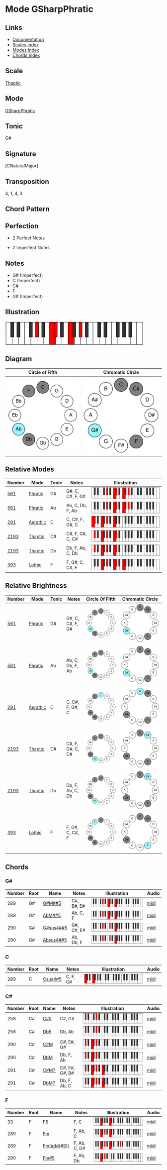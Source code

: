 # Mode GSharpPhratic

## Links

- [Documentation](README.md)
- [Scales Index](Scales.md)
- [Modes Index](Modes.md)
- [Chords Index](Chords.md)

## Scale

[Thaptic](ScaleThaptic.md)

## Mode

[GSharpPhratic](ModeGSharpPhratic.md)

## Tonic

G#

## Signature

[CNaturalMajor]

## Transposition

4, 1, 4, 3

## Chord Pattern



## Perfection

 - 2 Perfect Notes

 - 2 Imperfect Notes

## Notes

- G# (Imperfect)
- C (Imperfect)
- C#
- F
- G# (Imperfect)

## Illustration

![GSharpPhratic](ModeGSharpPhratic.png)

## Diagram

| Circle of Fifth | Chromatic Circle |
|-----------------|------------------|
| ![GSharpPhratic](CircleOfFifthModeGSharpPhratic.svg) | ![GSharpPhratic](ChromaticCircleModeGSharpPhratic.svg) |
## Relative Modes

| Number | Mode | Tonic | Notes | Illustration |
|--------|------|-------|-------|--------------|
| [561](https://ianring.com/musictheory/scales/561) | [Phratic](ModePhratic.md) | G# | G#, C, C#, F, G# | ![GSharpPhratic](ModeGSharpPhratic.png) |
| [561](https://ianring.com/musictheory/scales/561) | [Phratic](ModePhratic.md) | Ab | Ab, C, Db, F, Ab | ![AFlatPhratic](ModeAFlatPhratic.png) |
| [291](https://ianring.com/musictheory/scales/291) | [Aerathic](ModeAerathic.md) | C | C, C#, F, G#, C | ![CNaturalAerathic](ModeCNaturalAerathic.png) |
| [2193](https://ianring.com/musictheory/scales/2193) | [Thaptic](ModeThaptic.md) | C# | C#, F, G#, C, C# | ![CSharpThaptic](ModeCSharpThaptic.png) |
| [2193](https://ianring.com/musictheory/scales/2193) | [Thaptic](ModeThaptic.md) | Db | Db, F, Ab, C, Db | ![DFlatThaptic](ModeDFlatThaptic.png) |
| [393](https://ianring.com/musictheory/scales/393) | [Lothic](ModeLothic.md) | F | F, G#, C, C#, F | ![FNaturalLothic](ModeFNaturalLothic.png) |
## Relative Brightness

| Number | Mode | Tonic | Notes | Circle Of Fifth | Chromatic Circle |
|--------|------|-------|-------|-----------------|------------------|
| [561](https://ianring.com/musictheory/scales/561) | [Phratic](ModePhratic.md) | G# | G#, C, C#, F, G# | ![GSharpPhratic](CircleOfFifthModeGSharpPhratic.svg) | ![GSharpPhratic](ChromaticCircleModeGSharpPhratic.svg) |
| [561](https://ianring.com/musictheory/scales/561) | [Phratic](ModePhratic.md) | Ab | Ab, C, Db, F, Ab | ![AFlatPhratic](CircleOfFifthModeAFlatPhratic.svg) | ![AFlatPhratic](ChromaticCircleModeAFlatPhratic.svg) |
| [291](https://ianring.com/musictheory/scales/291) | [Aerathic](ModeAerathic.md) | C | C, C#, F, G#, C | ![CNaturalAerathic](CircleOfFifthModeCNaturalAerathic.svg) | ![CNaturalAerathic](ChromaticCircleModeCNaturalAerathic.svg) |
| [2193](https://ianring.com/musictheory/scales/2193) | [Thaptic](ModeThaptic.md) | C# | C#, F, G#, C, C# | ![CSharpThaptic](CircleOfFifthModeCSharpThaptic.svg) | ![CSharpThaptic](ChromaticCircleModeCSharpThaptic.svg) |
| [2193](https://ianring.com/musictheory/scales/2193) | [Thaptic](ModeThaptic.md) | Db | Db, F, Ab, C, Db | ![DFlatThaptic](CircleOfFifthModeDFlatThaptic.svg) | ![DFlatThaptic](ChromaticCircleModeDFlatThaptic.svg) |
| [393](https://ianring.com/musictheory/scales/393) | [Lothic](ModeLothic.md) | F | F, G#, C, C#, F | ![FNaturalLothic](CircleOfFifthModeFNaturalLothic.svg) | ![FNaturalLothic](ChromaticCircleModeFNaturalLothic.svg) |

## Chords

### G#

| Number | Root | Name | Notes | Illustration | Audio |
|--------|------|------|-------|--------------|-------|
| 289 | G# | [G#M##5](ChordGSharpMajorDoubleSharpFifth.md) | G#, B#, E# | ![G#M##5](ChordGSharpMajorDoubleSharpFifthRootPosition.png) | [midi](ChordGSharpMajorDoubleSharpFifthRootPosition.mid) |
| 289 | G# | [AbM##5](ChordAFlatMajorDoubleSharpFifth.md) | Ab, C, F | ![AbM##5](ChordAFlatMajorDoubleSharpFifthRootPosition.png) | [midi](ChordAFlatMajorDoubleSharpFifthRootPosition.mid) |
| 290 | G# | [G#sus4##5](ChordGSharpSuspendedFourthDoubleSharpFifth.md) | G#, C#, E# | ![G#sus4##5](ChordGSharpSuspendedFourthDoubleSharpFifthRootPosition.png) | [midi](ChordGSharpSuspendedFourthDoubleSharpFifthRootPosition.mid) |
| 290 | G# | [Absus4##5](ChordAFlatSuspendedFourthDoubleSharpFifth.md) | Ab, Db, F | ![Absus4##5](ChordAFlatSuspendedFourthDoubleSharpFifthRootPosition.png) | [midi](ChordAFlatSuspendedFourthDoubleSharpFifthRootPosition.mid) |

### C

| Number | Root | Name | Notes | Illustration | Audio |
|--------|------|------|-------|--------------|-------|
| 289 | C | [Csus4#5](ChordCNaturalSuspendedFourthSharpFifth.md) | C, F, G# | ![Csus4#5](ChordCNaturalSuspendedFourthSharpFifthRootPosition.png) | [midi](ChordCNaturalSuspendedFourthSharpFifthRootPosition.mid) |

### C#

| Number | Root | Name | Notes | Illustration | Audio |
|--------|------|------|-------|--------------|-------|
| 258 | C# | [C#5](ChordCSharpPowerChord.md) | C#, G# | ![C#5](ChordCSharpPowerChordRootPosition.png) | [midi](ChordCSharpPowerChordRootPosition.mid) |
| 258 | C# | [Db5](ChordDFlatPowerChord.md) | Db, Ab | ![Db5](ChordDFlatPowerChordRootPosition.png) | [midi](ChordDFlatPowerChordRootPosition.mid) |
| 290 | C# | [C#M](ChordCSharpMajor.md) | C#, E#, G# | ![C#M](ChordCSharpMajorRootPosition.png) | [midi](ChordCSharpMajorRootPosition.mid) |
| 290 | C# | [DbM](ChordDFlatMajor.md) | Db, F, Ab | ![DbM](ChordDFlatMajorRootPosition.png) | [midi](ChordDFlatMajorRootPosition.mid) |
| 291 | C# | [C#M7](ChordCSharpMajorSeventh.md) | C#, E#, G#, B# | ![C#M7](ChordCSharpMajorSeventhRootPosition.png) | [midi](ChordCSharpMajorSeventhRootPosition.mid) |
| 291 | C# | [DbM7](ChordDFlatMajorSeventh.md) | Db, F, Ab, C | ![DbM7](ChordDFlatMajorSeventhRootPosition.png) | [midi](ChordDFlatMajorSeventhRootPosition.mid) |

### F

| Number | Root | Name | Notes | Illustration | Audio |
|--------|------|------|-------|--------------|-------|
| 33 | F | [F5](ChordFNaturalPowerChord.md) | F, C | ![F5](ChordFNaturalPowerChordRootPosition.png) | [midi](ChordFNaturalPowerChordRootPosition.mid) |
| 289 | F | [Fm](ChordFNaturalMinor.md) | F, Ab, C | ![Fm](ChordFNaturalMinorRootPosition.png) | [midi](ChordFNaturalMinorRootPosition.mid) |
| 289 | F | [Fm(add(#9))](ChordFNaturalMinorAddSharpNinth.md) | F, Ab, C, G# | ![Fm(add(#9))](ChordFNaturalMinorAddSharpNinthRootPosition.png) | [midi](ChordFNaturalMinorAddSharpNinthRootPosition.mid) |
| 290 | F | [Fm#5](ChordFNaturalMinorSharpFifth.md) | F, Ab, Db | ![Fm#5](ChordFNaturalMinorSharpFifthRootPosition.png) | [midi](ChordFNaturalMinorSharpFifthRootPosition.mid) |

